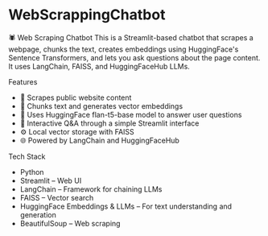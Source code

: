 # WebScrappingChatbot

🕷️ Web Scraping Chatbot
This is a Streamlit-based chatbot that scrapes a webpage, chunks the text, creates embeddings using HuggingFace's Sentence Transformers, and lets you ask questions about the page content. It uses LangChain, FAISS, and HuggingFaceHub LLMs.

Features
- 🔗 Scrapes public website content
- 📄 Chunks text and generates vector embeddings
- 🧠 Uses HuggingFace flan-t5-base model to answer user questions
- 💬 Interactive Q&A through a simple Streamlit interface
- ⚙️ Local vector storage with FAISS
- 🌐 Powered by LangChain and HuggingFaceHub

 Tech Stack
- Python
- Streamlit – Web UI
- LangChain – Framework for chaining LLMs
- FAISS – Vector search
- HuggingFace Embeddings & LLMs – For text understanding and generation
- BeautifulSoup – Web scraping
